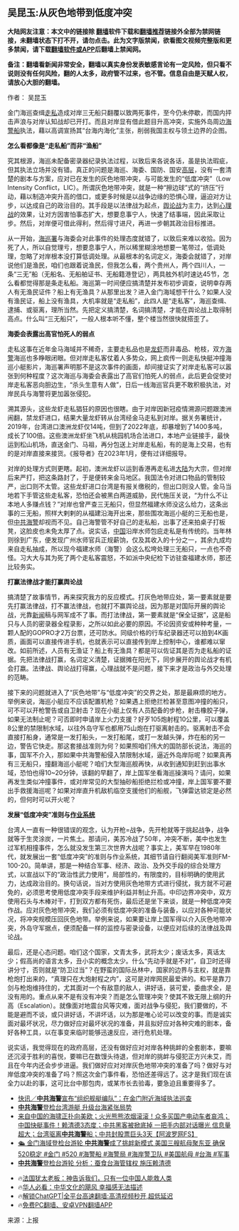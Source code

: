 <!-- 面包屑导航 --> <h2>吴昆玉:从灰色地带到低度冲突</h2> <p class="notice"><b>大陆网友注意：本文中的链接除 <a href="https://github.com/bannedbook/fanqiang" >翻墙</a>软件下载和<a href="https://github.com/killgcd/justmysocks/blob/master/README.md">翻墙推荐</a>链接外全部为禁网链接，未翻墙状态下打不开，请勿点击。此为文字版禁闻，欲看图文视频完整版和更多禁闻，请下载<a href="https://github.com/bannedbook/fanqiang">翻墙软件或APP</a>后翻墙上禁闻网。</p><p>备注：翻墙看新闻非常安全，翻墙以真实身份发表敏感言论有一定风险，但只看不说则没有任何风险，翻的人太多，政府管不过来，也不管。信息自由是天赋人权，请放心大胆的翻墙。</b></p>  <div class="entry"> <p>作者： 吴昆玉</p> <p>金门海巡查缉<a href="https://www.bannedbook.org/bnews/tag/%e8%b5%b0%e7%a7%81/" class="st_tag internal_tag" rel="tag" title="标签 走私 下的日志">走私</a>造成对岸三无船只翻覆以致两死事件，至今仍未停歇，而国内抨击声浪与对岸认知战却已开打。而且对岸显有借此题目升高冲突，实施外岛周边<a href="https://www.bannedbook.org/bnews/tag/%E6%B5%B7%E8%AD%A6%E8%88%B9/" class="st_tag internal_tag" rel="tag" title="标签 海警船 下的日志">海警船</a>执法，藉以高调宣扬其“台海内海化”主张，削弱我国主权与领土边界的企图。</p> <p><strong>怎么看都像是“走私船”而非“渔船”</strong></p> <p>究其根源，海巡未配备密录器纪录执法过程，以致后来各说各话，虽是执法瑕疵，但其执法立场并没有错。真正的问题是海巡、海委、国防、国安<span class='wp_keywordlink_affiliate'><a href="https://www.bannedbook.org/bnews/ccpdope/" title="中共高层内幕" target="_blank">高层</a></span>，没有一套清楚的剧本与方案，应对已在发生的灰色地带冲突，与可能发生的“低度冲突”（Low Intensity Conflict，LIC）。所谓灰色地带冲突，就是一种“擦边球”式的“挤压”行动，藉以制造冲突升高的借口，或更多时候是以战争边缘的恐惧心理，逼迫对方让步，以达成自己的政治目的。其手段是以法律战为起点，<a href="https://www.bannedbook.org/bnews/tag/%E8%88%86%E8%AE%BA%E6%88%98/" class="st_tag internal_tag" rel="tag" title="标签 舆论战 下的日志">舆论战</a>为主力，达到<a href="https://www.bannedbook.org/bnews/tag/%E5%BF%83%E7%90%86%E6%88%98/" class="st_tag internal_tag" rel="tag" title="标签 心理战 下的日志">心理战</a>的效果，让对方因害怕事态扩大，想要息事宁人，快速了结事端，因此采取让步。然后，对岸便可借此得利，然后得寸进尺，再进一步朝其政治目标推进。</p> <p>从一开始，<a href="https://www.bannedbook.org/bnews/tag/%E6%B5%B7%E5%B7%A1%E7%BD%B2/" class="st_tag internal_tag" rel="tag" title="标签 海巡署 下的日志">海巡署</a>与海委会对此事件的处理态度就错了，以致后来难以收拾。因为死了人，所以自觉理亏，想要息事宁人，所以稀里糊涂地想要一笔带过，低调处理，忽略了对岸根本没打算低调处理。从最根本的名词定义，海委会就错了，对岸说他们是渔民，咱们也跟着说渔民，但我怎么看，两个贵州人，两个四川人，一条“三无”船（无船名、无船舶证书、无船籍港登记），两具舷外机时速达45节，怎么看都觉得那是条走私船。海巡第一时间便应搞清楚并发布初步调查，说明幸存两人有无渔民证件？船上有无渔具？从那里出发？进入金门海域想干什么？如果人没有渔民证，船上没有渔具，大机率就是“走私船”，此四人是“走私客”，海巡查缉、逮捕、或驱离，理所当然。先把定义搞清楚，名词搞清楚，才能在舆论战上取得制高点。什么叫“三无船只”，一般人根本听不懂，整个楼当然很快就搭歪了。</p> <p><strong>海委会表露出高官怕死人的弱点</strong></p> <p>走私这事在近年金马海域并不稀奇，主要走私品也是<a href="https://www.bannedbook.org/bnews/tag/%e9%be%99%e8%99%be/" class="st_tag internal_tag" rel="tag" title="标签 龙虾 下的日志">龙虾</a>而非毒品、枪枝，双方<a href="https://www.bannedbook.org/bnews/tag/%E6%B5%B7%E8%AD%A6/" class="st_tag internal_tag" rel="tag" title="标签 海警 下的日志">海警</a>海巡也多睁眼闭眼。但对岸走私客仗着人多势众，网上疯传一则走私快艇冲撞海巡小艇影片，海巡署声明那不是这次事件的画面，却间接证实了对岸走私客可以嚣张到何种程度？这次海巡与海委会表露出了高官们怕死人的弱点，此后更会促使对岸走私客恶向胆边生，“杀头生意有人做”，日后一线海巡官兵更不敢积极执法，对岸民兵与海警将更加嚣张侵犯。</p> <p>溯其源头，这些龙虾走私猖狂的原因也很瞎。由于对岸因新冠疫情溯源问题跟澳洲闹翻，禁龙虾进口，结果大量龙虾转从台湾经金马走私到对岸。据关务署统计，2019年，台湾进口澳洲龙虾仅14吨，但到了2022年底，却暴增到了1400多吨，成长了100倍。这些澳洲龙虾坐飞机从桃园机场合法进口，本地产业链接手，最快运到松山机场，直送金门、马祖，再分包送上对岸走私船，有的是海上交易，也有的是对岸直接来接货。《报导者》在2023年1月，便有过详细报导。</p>  <p>对岸的处理方式则更瞎。起初，澳洲龙虾以运到香港再走私进<span class='wp_keywordlink_affiliate'><a href="https://www.bannedbook.org/" title="大陆" target="_blank">大陆</a></span>为大宗，但对岸后来严打，把这条路封了，于是便转来金马地区。我国法令对进口物品的管制较严，出口则不太管。这些龙虾进口台湾是有报关缴税的，但出口则没人管。金马当地若下手管这些走私客，恐怕还会被黑白两道威胁，民代施压关说，“为什么不让本地人多赚点钱？”对岸也曾严查三无船只，但显然福建水师没这么给力，这条出事的三无船，照样大剌剌的从福建沿海开出来，那些围攻海巡小艇的三无船也是，但<a href="https://www.bannedbook.org/bnews/tag/%E4%B8%AD%E5%85%B1%E6%B5%B7%E8%AD%A6/" class="st_tag internal_tag" rel="tag" title="标签 中共海警 下的日志">中共海警</a>却视而不见。自己海警管不好自己的走私船，出事了还来拍桌子打板凳，这脸皮也未免太厚了点。说实话，<span class='wp_keywordlink_affiliate'><a href="https://www.bannedbook.org/" title="中国" target="_blank">中国</a></span>沿岸水师包庇走私是有传统的。当年林则徐到广东，便发现广州水师官兵正规薪饷，仅及其收入的十分之一，其余九成均来自走私抽成，所以现今福建水师（海警）会这么松垮处理三无船只，一点也不奇怪。习大大与其为死了两个走私客震怒，不如派中央纪检下访驻查福建水师，那还比较务实。</p> <p><strong>打赢法律战才能打赢舆论战</strong></p> <p>搞清楚了故事情节，再来探究我方的反应模式。打灰色地带应处，第一要素就是要先打赢法律战，打不赢法律战，也就打不赢舆论战，因为那是对国际开展的舆论战，光靠<span class='wp_keywordlink_affiliate'><a href="https://www.bannedbook.org/" title="新闻">新闻</a></span>稿与网军成不了事。而打法律战，第一要素就是“保全证据”，这是船只与人员的密录器全程录影，之所以如此必要的原因。不论因资安或种种考量，一颗人配的GOPRO才2万台票，还可防水。同级价格的行车纪录器还可以拍到4K画质，画面可以直接传进手机，也就表示可以直接传到岸上控制中心，谁都难以窜改。如前所述，人员有无渔证？船上有无渔具？都是可以佐证其是否为走私船的证据。先把法律战打赢，名词定义清楚，证据摊在阳光下，同步展开的舆论战才有机会打嬴。法律战、舆论战打得赢，心理战就不是问题，接下来才是政治与外交处理的范畴。</p> <p>接下来的问题就进入了“灰色地带”与“低度冲突”的交界之处，那是最麻烦的地方。举例来说，海巡小艇应不应该配置机枪？如果遇上拒绝拦检甚至意图冲撞的船只，可不可以开枪警告或自卫射击？现在小艇上仅有人员配备的步枪，射击橡胶子弹，如果无法制止呢？可否即时申请岸上火力支援？好歹105炮射程10公里，可以覆盖8公里的禁限制水域，以往外岛守军也都用75山炮在打驱离射击的。驱离射击不会直接打船身，通常是一发打船头，一发打船尾，或打一发越头弹，炸在船的另一边，警告它快走。那这套接战准则为何？如果照咱们伟大的国防部长说法，海巡的事，国军不介入，那如果中共海警船侵入禁限制水域，逼近外岛岸际呢？如果真再有三无船只，撞翻海巡小艇呢？咱们大型海巡舰再快，从收到通知到赶到出事水域，恐怕也得10~20分钟，该翻的早翻了，岸上国军坐看海巡操演吗？请问，如果再发生类似冲撞事件，或对岸常见的大型抽砂船拒绝拦检或冲撞，岸上国军要不要出手救援海巡呢？如果对岸直升机敌机临空支援他们的船舰，飞弹雷达锁定是必然的，但何时可以开火呢？</p>  <p><strong>发展“低度冲突”准则与<a href="https://www.bannedbook.org/bnews/tag/%E4%BD%9C%E4%B8%9A%E7%B3%BB%E7%BB%9F/" class="st_tag internal_tag" rel="tag" title="标签 作业系统 下的日志">作业系统</a></strong></p> <p>台湾人一直有一种很错误的观念，认为开枪=战争，先开枪就等于挑起战争，战争就等于生灵涂炭，一片焦土。那请问，美苏冷战了50年，冲突不断，美中也发生过军机相撞事件，怎么就没发生第三次世界大战呢？事实上，美军早在1980年代，就发展出一套“低度冲突”的准则与作业系统，其细节请自行翻阅美军准则FM-100-20。简单讲，那是一种结合军事、经济、政治、及外交手段的综合处理方式，以宣战以下的“政治性武力使用”，局部性的，有限度的，目标明确的使用武力，达成政治目的。换句话说，当对方使用灰色地带方式进行侵扰，我方就不可避免的，必须思考使用低度冲突手段来维护利益并制止升高。中印边界冲突中，双方使用石头与木棒对干，打到双方都有死伤，最后还是坐下来谈，就是一种低度冲突作战。应对灰色地带冲突，我们必须有低度冲突的准备与装备，以应对各种可能状况，将冲突规模压回灰色地带。举例来说，如果要让岸上国军得以介入灰色地带冲突，外岛守军据点，便须配备一样的监控与密录设备，以便应对后续的法律战及舆论战。</p> <p>最后，还是心态问题。咱们这个国家，文青太多，武将太少；废话太多，真话太少；假高尚的语言太多，丑小实的概念太少。什么“先动手就是不对”，自卫时还得讲分寸，否则就是“防卫过当”？在野蛮的国际丛林中，国家的边界与主权，就是靠枪炮打出来的，“真理只在大炮射程之内”，这可是对岸网民最爱讲的。和平是靠刀剑与枪炮维持住的，尤其面对一个有敌意的敌人，讲好话，装可爱，委曲求全，是没有用的。重点从来不是有没有冲突？而是怎么管理冲突？使其不致无限上纲的升高（Escalation）。就像面对地震台风等灾难，面对战争与侵犯，我们要做的，不能是避而不谈，或只讲好话，不讲坏话，以为那是唯心论可以改变的事。而是诚实面对最坏状况，尽力做好应对最坏状况的准备，并且拟好应对各种灾难的剧本，备好各种工具，以在事变来临时能够迅速反应，进行危机处理。</p> <p>说实话，我觉得现在的政府高层，还没有做好应对对岸各种挑衅的全套剧本，要嘛还沉浸于胜利的喜悦，要嘛已在数馒头待退，但对岸的挑衅与侵犯正方兴未艾，而且在今年内还会步步进逼。我们做好应对对岸灰色地带冲突的准备了吗？做好与对岸低度冲突的准备了吗？照这次金门事件看，恐怕还差得远了。这才是我们现在该全力以赴的事，这可比台中那包肉，或某市长去验毒，要急迫且重要得多了。</p>  <!--<div id="taboola-mid-1"></div>--><ul class='op-related-articles' title='相关阅读'> <li><a href='https://www.bannedbook.org/bnews/cnnews/hknews/20240225/2005416.html' target='_blank'>快讯／<b>中共海警</b>宣布“组织舰艇编队”：在金门附近海域执法巡查</a></li> <li><a href='https://www.bannedbook.org/bnews/bannedvideo/20240224/2004947.html' target='_blank'><b>中共海警</b>登检台湾游艇 升级台海紧张局势</a></li> <li><a href='https://www.bannedbook.org/bnews/bannedvideo/20240222/2003987.html' target='_blank'>来自中国的海啸正扑向美欧；火光熊熊浓烟滚滚！众多买国产电动车者哀鸿；中国快艇事件！赖清德3态度；中共黑客被掀底掉 一把手内部对话曝光 信息量超大；台湾驱离<b>中共海警</b>船；中共封股票巨头3天【阿波罗网FS】</a></li> <li><a href='https://www.bannedbook.org/bnews/sohnews/20240221/2003793.html' target='_blank'>🛳️ 金门海域登检台游轮 <b>中共海警</b>成了挑衅新模式 美国三艘航母聚东亚 确保520稳定 #金门 #520 #海警船 #海警局 #海岸警卫队 #美国航母 #台海 #军事</a></li> <li><a href='https://www.bannedbook.org/bnews/ccpdope/20240221/2003775.html' target='_blank'><b>中共海警</b>登检台游轮 分析：蚕食台海管辖权 施压赖清德</a></li> </ul> <ul class="texttj"> <li>🔥<a href="https://www.bannedbook.org/bnews/ssgc/20230219/1850782.html" target="_blank">法国犹太老板：神告诉我们，只有一位中国人能救人类</a></li> <li>🔥<a href="https://www.bannedbook.org/bnews/comments/20220220/1694796.html" target="_blank">华人必看：中华文化的飓风 幸福感无法描述</a></li> <li>🔥<a href="https://github.com/bannedbook/fanqiang/wiki/V2ray%E6%9C%BA%E5%9C%BA" target="_blank">解锁ChatGPT|全平台高速翻墙:高清视频秒开,超低延迟</a></li> <li>🔥<a href="https://github.com/bannedbook/fanqiang/wiki/%E7%A6%81%E9%97%BB%E7%BD%91%E5%AE%89%E5%8D%93%E7%BF%BB%E5%A2%99%E6%96%B0%E9%97%BBAPP" target="_blank">免费PC翻墙、安卓VPN翻墙APP</a></li> </ul><p class="src-info">来源：上报 </p><a name='sharetosocial'></a> <div style="margin-bottom:5px;padding-bottom:5px;clear:both"> <div id="archive-pix-1" class="banner-ads"> <!-- AuctionX Display platform tag START --> <div id="27602x728x90x621x_ADSLOT1" clicktrack="%%CLICK_URL_ESC%%"></div>  <!-- AuctionX Display platform tag END --> </div> <div id="archive-pix-2" class="banner-ads"> <!-- AuctionX Display platform tag START --> <div id="27556x300x250x621x_ADSLOT1" clicktrack="%%CLICK_URL_ESC%%" style="margin:0 auto;text-align:center"></div>  <!-- AuctionX Display platform tag END --> </div> </div>  <div id="archive-pix-1" class="banner-ads"> <!-- AuctionX Display platform tag START --> <div id="27603x728x90x621x_ADSLOT1" clicktrack="%%CLICK_URL_ESC%%"></div>  <!-- AuctionX Display platform tag END --> </div> </div><!--END ENTRY--> 